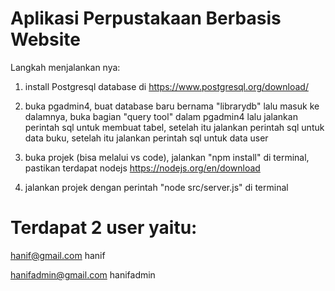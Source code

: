 # Aplikasi Perpustakaan Berbasis Website


Langkah menjalankan nya:
1. install Postgresql database di https://www.postgresql.org/download/

2. buka pgadmin4, buat database baru bernama "librarydb" lalu masuk ke dalamnya, buka bagian "query tool" dalam pgadmin4 lalu jalankan perintah sql untuk membuat tabel, setelah itu jalankan perintah sql untuk data buku, setelah itu jalankan perintah sql untuk data user
 
3. buka projek (bisa melalui vs code), jalankan "npm install" di terminal, pastikan terdapat nodejs 
https://nodejs.org/en/download

4. jalankan projek dengan perintah "node src/server.js" di terminal


# Terdapat 2 user yaitu:
hanif@gmail.com
hanif

hanifadmin@gmail.com
hanifadmin